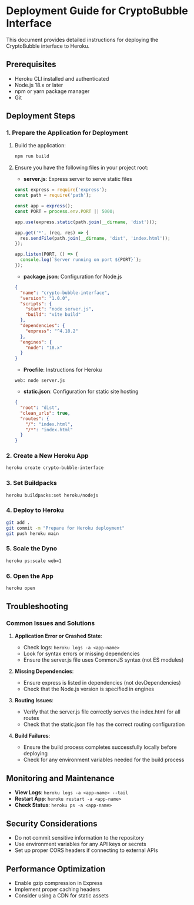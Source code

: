# Deployment Guide for CryptoBubble Interface

This document provides detailed instructions for deploying the CryptoBubble interface to Heroku.

## Prerequisites

- Heroku CLI installed and authenticated
- Node.js 18.x or later
- npm or yarn package manager
- Git

## Deployment Steps

### 1. Prepare the Application for Deployment

1. Build the application:
   ```bash
   npm run build
   ```

2. Ensure you have the following files in your project root:

   - **server.js**: Express server to serve static files
   ```javascript
   const express = require('express');
   const path = require('path');

   const app = express();
   const PORT = process.env.PORT || 5000;

   app.use(express.static(path.join(__dirname, 'dist')));

   app.get('*', (req, res) => {
     res.sendFile(path.join(__dirname, 'dist', 'index.html'));
   });

   app.listen(PORT, () => {
     console.log(`Server running on port ${PORT}`);
   });
   ```

   - **package.json**: Configuration for Node.js
   ```json
   {
     "name": "crypto-bubble-interface",
     "version": "1.0.0",
     "scripts": {
       "start": "node server.js",
       "build": "vite build"
     },
     "dependencies": {
       "express": "^4.18.2"
     },
     "engines": {
       "node": "18.x"
     }
   }
   ```

   - **Procfile**: Instructions for Heroku
   ```
   web: node server.js
   ```

   - **static.json**: Configuration for static site hosting
   ```json
   {
     "root": "dist",
     "clean_urls": true,
     "routes": {
       "/": "index.html",
       "/*": "index.html"
     }
   }
   ```

### 2. Create a New Heroku App

```bash
heroku create crypto-bubble-interface
```

### 3. Set Buildpacks

```bash
heroku buildpacks:set heroku/nodejs
```

### 4. Deploy to Heroku

```bash
git add .
git commit -m "Prepare for Heroku deployment"
git push heroku main
```

### 5. Scale the Dyno

```bash
heroku ps:scale web=1
```

### 6. Open the App

```bash
heroku open
```

## Troubleshooting

### Common Issues and Solutions

1. **Application Error or Crashed State**:
   - Check logs: `heroku logs -a <app-name>`
   - Look for syntax errors or missing dependencies
   - Ensure the server.js file uses CommonJS syntax (not ES modules)

2. **Missing Dependencies**:
   - Ensure express is listed in dependencies (not devDependencies)
   - Check that the Node.js version is specified in engines

3. **Routing Issues**:
   - Verify that the server.js file correctly serves the index.html for all routes
   - Check that the static.json file has the correct routing configuration

4. **Build Failures**:
   - Ensure the build process completes successfully locally before deploying
   - Check for any environment variables needed for the build process

## Monitoring and Maintenance

- **View Logs**: `heroku logs -a <app-name> --tail`
- **Restart App**: `heroku restart -a <app-name>`
- **Check Status**: `heroku ps -a <app-name>`

## Security Considerations

- Do not commit sensitive information to the repository
- Use environment variables for any API keys or secrets
- Set up proper CORS headers if connecting to external APIs

## Performance Optimization

- Enable gzip compression in Express
- Implement proper caching headers
- Consider using a CDN for static assets

